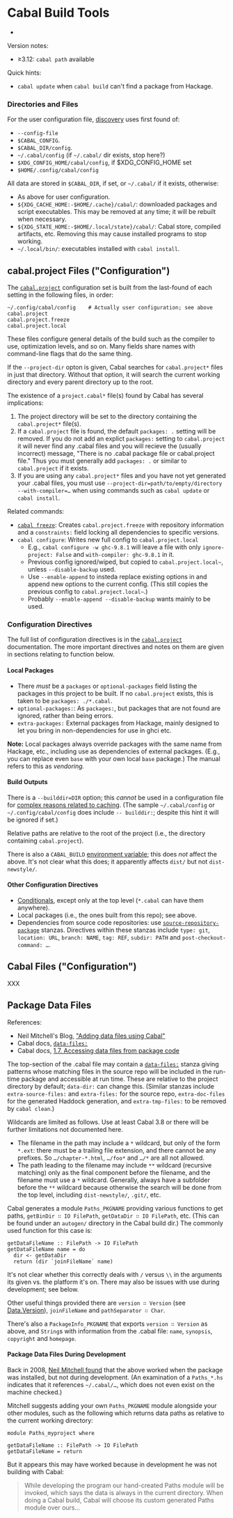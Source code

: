 Cabal Build Tools
=================

- [Documentation]: (searchable)

Version notes:
- ≥3.12: `cabal path` available

Quick hints:
- `cabal update` when `cabal build` can't find a package from Hackage.

### Directories and Files

For the user configuration file, [discovery][cfdisc] uses first found of:
- `--config-file`
- `$CABAL_CONFIG`.
- `$CABAL_DIR/config`.
- `~/.cabal/config` (if `~/.cabal/` dir exists, stop here?)
- `$XDG_CONFIG_HOME/cabal/config`, if $XDG_CONFIG_HOME set
- `$HOME/.config/cabal/config`

All data are stored in `$CABAL_DIR`, if set, or `~/.cabal/` if it exists,
otherwise:
- As above for user configuration.
- `${XDG_CACHE_HOME:-$HOME/.cache}/cabal/`: downloaded packages and script
  executables. This may be removed at any time; it will be rebuilt when
  necessary.
- `${XDG_STATE_HOME:-$HOME/.local/state}/cabal/`: Cabal store, compiled
  artifacts, etc. Removing this may cause installed programs to stop
  working.
- `~/.local/bin/`: executables installed with `cabal install`.


cabal.project Files ("Configuration")
------------------------------------

The [`cabal.project`] configuration set is built from the last-found
of each setting in the following files, in order:

    ~/.config/cabal/config    # Actually user configuration; see above
    cabal.project
    cabal.project.freeze
    cabal.project.local

These files configure general details of the build such as the compiler to
use, optimization levels, and so on. Many fields share names with
command-line flags that do the same thing.

If the `--project-dir` opton is given, Cabal searches for `cabal.project*`
files in just that directory. Without that option, it will search the
current working directory and every parent directory up to the root.

The existence of a `project.cabal*` file(s) found by Cabal has several
implications:
1. The project directory will be set to the directory containing the
   `cabal.project*` file(s).
2. If a `cabal.project` file is found, the default `packages: .` setting
   will be removed. If you do not add an explict  `packages:` setting to
   `cabal.project` it will never find any .cabal files and you will recieve
   the (usually incorrect) message, "There is no <pkgname>.cabal package
   file or cabal.project file." Thus you must generally add `packages: .`
   or similar to `cabal.project` if it exists.
3. If you are using any `cabal.project*` files and you have not yet
   generated your .cabal files, you must use
   `--project-dir=path/to/empty/directory --with-compiler=…` when using
   commands such as `cabal update` or `cabal install`.

Related commands:
* [`cabal freeze`]: Creates `cabal.project.freeze` with repository
  information and a `constraints:` field locking all dependencies to
  specific versions.
* `cabal configure`: Writes new full config to `cabal.project.local`
  - E.g., `cabal configure -w ghc-9.8.1` will leave a file with only
    `ignore-project: False` and `with-compiler: ghc-9.8.1` in it.
  - Previous config ignored/wiped, but copied to `cabal.project.local~`,
    unless `--disable-backup` used.
  - Use `--enable-append` to insteda replace existing options in and append
    new options to the current config. (This still copies the previous
    config to `cabal.project.local~`.)
  - Probably `--enable-append --disable-backup` wants mainly to be used.

### Configuration Directives

The full list of configuration directives is in the [`cabal.project`]
documentation. The more important directives and notes on them are given in
sections relating to function below.

#### Local Packages

- There _must_ be a `packages` or `optional-packages` field listing the
  packages in this project to be built. If no `cabal.project` exists, this
  is taken to be `packages: ./*.cabal`.
- `optional-packages:`: As `packages:`, but packages that are not found are
  ignored, rather than being errors.
- `extra-packages:` External packages from Hackage, mainly designed to let
  you bring in non-dependencies for use in ghci etc.

__Note:__ Local packages always override packages with the same name from
Hackage, etc., including use as dependencies of external packages. (E.g.,
you can replace even `base` with your own local `base` package.) The manual
refers to this as _vendoring._

#### Build Outputs

There is a `--builddir=DIR` option; this _cannot_ be used in a
configuration file for [complex reasons related to caching][cabal-#5271].
(The sample `~/.cabal/config` or `~/.config/cabal/config` does include `--
builddir:`; despite this hint it will be ignored if set.)

Relative paths are relative to the root of the project (i.e., the directory
containing `cabal.project`).

There is also a `CABAL_BUILD` [environment variable]; this does _not_
affect the above. It's not clear what this does; it apparently affects
`dist/` but not `dist-newstyle/`.

#### Other Configuration Directives

- [Conditionals], except only at the top level (`*.cabal` can have them
  anywhere).
- Local packages (i.e., the ones built from this repo); see above.
- Dependencies from source code repositories: use
  [`source-repository-package`] stanzas. Directives within these stanzas
  include `type: git`, `location: URL`, `branch: NAME`, `tag: REF`,
  `subdir: PATH` and `post-checkout-command: …`.


Cabal Files ("Configuration")
-----------------------------

XXX


Package Data Files
------------------

References:
- Neil Mitchell's Blog, ["Adding data files using Cabal"][mitch08]
- Cabal docs, [`data-files:`]
- Cabal docs, [1.7. Accessing data files from package code][cd§1.7]

The top-section of the .cabal file may contain a [`data-files:`] stanza
giving patterns whose matching files in the source repo will be included in
the run-time package and accessible at run time. These are relative to the
project directory by default; `data-dir:` can change this. (Similar stanzas
include `extra-source-files:`  and `extra-files:` for the source repo,
`extra-doc-files` for the generated Haddock generation, and
`extra-tmp-files:` to be removed by `cabal clean`.)

Wildcards are limited as follows. Use at least Cabal 3.8 or there will be
further limitations not documented here.
- The filename in the path may include a `*` wildcard, but only of the form
  `*.ext`: there must be a trailing file extension, and there cannot be any
  prefixes. So `…/chapter-*.html`, `…/foo*` and `…/*` are all not allowed.
- The path leading to the filename may include `**` wildcard (recursive
  matching) only as the final component before the filename, and the
  filename must use a `*` wildcard. Generally, always have a subfolder
  before the `**` wildcard because otherwise the search will be done from
  the top level, including `dist-newstyle/`, `.git/`, etc.

Cabal generates a module `Paths_PKGNAME` providing various functions to get
paths, `getBinDir ∷ IO FilePath`, `getDataDir ∷ IO FilePath`, etc. (This
can be found under an `autogen/` directory in the Cabal build dir.) The
commonly used function for this case is:

    getDataFileName :: FilePath -> IO FilePath
    getDataFileName name = do
      dir <- getDataDir
      return (dir `joinFileName` name)

It's not clear whether this correctly deals with `/` versus `\\` in the
arguments its given vs. the platform it's on. There may also be issues with
use during development; see below.

Other useful things provided there are `version ∷ Version` (see
[Data.Version]), `joinFileName` and `pathSeparator ∷ Char`.

There's also a `PackageInfo_PKGNAME` that exports `version ∷ Version` as
above, and `String`s  with information from the .cabal file: `name`,
`synopsis`, `copyright` and `homepage`.

#### Package Data Files During Development

Back in 2008, [Neil Mitchell found][mitch08] that the above worked when
the package was installed, but not during development. (An examination
of a `Paths_*.hs` indicates that it references `~/.cabal/…`, which does
not even exist on the machine checked.)

Mitchell suggests adding your own `Paths_PKGNAME` module alongside your
other modules, such as the following which returns data paths as relative
to the current working directory:

    module Paths_myproject where

    getDataFileName :: FilePath -> IO FilePath
    getDataFileName = return

But it appears this may have worked because in development he was not
building with Cabal:

> While developing the program our hand-created Paths module will be
> invoked, which says the data is always in the current directory. When
> doing a Cabal build, Cabal will choose its custom generated Paths module
> over ours...



<!-------------------------------------------------------------------->
[Documentation]: https://cabal.readthedocs.io/

[`cabal configure`]: https://cabal.readthedocs.io/en/stable/cabal-commands.html#cabal-configure
[`cabal freeze`]: https://cabal.readthedocs.io/en/stable/cabal-commands.html#cabal-freeze
[`cabal.project`]: https://cabal.readthedocs.io/en/stable/cabal-project-description-file.html
[`source-repository-package`]: https://cabal.readthedocs.io/en/stable/cabal-project-description-file.html#taking-a-dependency-from-a-source-code-repository
[`with-compiler:`]: https://cabal.readthedocs.io/en/stable/cabal-project-description-file.html#cfg-field-with-compiler
[cabal-#5271]: https://github.com/haskell/cabal/issues/5271
[cfdisc]: https://cabal.readthedocs.io/en/stable/config.html#configuration-file-discovery
[conditionals]: https://cabal.readthedocs.io/en/stable/cabal-package-description-file.html#conditional-blocks
[config]: https://cabal.readthedocs.io/en/stable/config.html
[environment variable]: https://cabal.readthedocs.io/en/stable/config.html#environment-variables

<!-- Packaging -->
[Data.Version]: https://hackage.haskell.org/package/base-4.21.0.0/docs/Data-Version.html
[`data-files:`]: https://cabal.readthedocs.io/en/stable/cabal-package-description-file.html#pkg-field-data-files
[cd§1.7]: https://cabal.readthedocs.io/en/stable/cabal-package-description-file.html#accessing-data-files-from-package-code
[mitch08]: https://neilmitchell.blogspot.com/2008/02/adding-data-files-using-cabal.html
